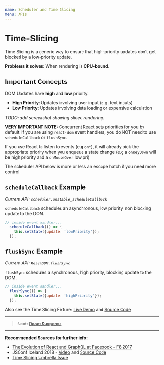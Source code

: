 ```yaml
---
name: Scheduler and Time Slicing
menu: APIs
---
```


# Time-Slicing

Time Slicing is a generic way to ensure that high-priority updates don’t get blocked by a low-priority update.

**Problems it solves**: When rendering is **CPU-bound**.

## Important Concepts

DOM Updates have **high** and **low** priority. 

- **High Priority**: Updates involving user input (e.g. text inputs)
- **Low Priority**: Updates involving data loading or expensive calculation

*TODO: add screenshot showing sliced rendering.*

**VERY IMPORTANT NOTE:** Concurrent React sets priorities for you by default. 
If you are using `react-dom` event handlers, you do NOT need to use `scheduleCallback` or `flushSync`.

 If you use React to listen to events (e.g `on*`), 
 it will already pick the appropriate priority when you enqueue a state change 
 (e.g a `onKeyDown` will be high priority and a `onMouseOver` low pri)

The scheduler API below is more or less an escape hatch if you need more control.

## `scheduleCallback` Example 

*Current API: `scheduler.unstable_scheduleCallback`*

`scheduleCallback` schedules an asynchronous, low priority, non blocking update to the DOM.

```js
// inside event handler...
  scheduleCallback(() => {
    this.setState({update: 'lowPriority'});
  });
```

## `flushSync` Example 

*Current API: `ReactDOM.flushSync`*

`flushSync` schedules a synchronous, high priority, blocking update to the DOM.

```js
// inside event handler...
  flushSync(() => {
    this.setState({update: 'highPriority'});
  });
```

Also see the Time Slicing Fixture: [Live Demo](https://timeslicing-unstable-demo.surge.sh/) and [Source Code](https://github.com/facebook/react/tree/master/fixtures/unstable-async/time-slicing)

--- 

> Next: [React Suspense](/apis/react-suspense.md)

--- 

**Recommended Sources for further info:**

- [The Evolution of React and GraphQL at Facebook - F8 2017](https://developers.facebook.com/videos/f8-2017/the-evolution-of-react-and-graphql-at-facebook-and-beyond/)
- JSConf Iceland 2018 - [Video](https://www.youtube.com/watch?v=nLF0n9SACd4) and [Source Code](https://github.com/facebook/react/tree/master/fixtures/unstable-async/time-slicing)
- [Time Slicing Umbrella Issue](https://github.com/facebook/react/issues/13306)
